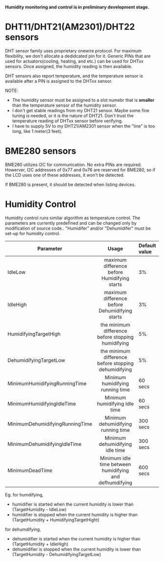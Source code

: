 **Humidity monitoring and control is in preliminary development stage.**
# DHT11/DHT21(AM2301)/DHT22 sensors
DHT sensor family uses proprietary onewire protocol. For maximum flexibility, we don't allocate a dedidcated pin for it. 
Generic PINs that are used for actuators(cooling, heating, and etc.) can be used for DHTxx sensors.
Once assigned, the humidity reading is then available.

DHT sensors also report temperature, and the temperature sensor is available after a PIN is assigned to the DHTxx sensor.

NOTE: 
* The humidity sensor must be assigned to a slot numebr that is **smaller** than the temperature sensor of the humidity sensor. 
* I don't get stable readings from my DHT21 sensor. Maybe some fine tuning is needed, or it is the nature of DHT21. Don't trust the temperature reading of DHTxx sensor before verifying.
* I have to supply 5V to my DHT21/AM2301 sensor when the "line" is too long, like 1 meter(3 feet).

# BME280 sensors
BME280 utilizes I2C for communication. No extra PINs are required. Howerver, I2C addresses of 0x77 and 0x76 are reserved for BME280, so if the LCD uses one of these addresses, it won't be detected.

If BME280 is present, it should be detected when listing devices.


# Humidity Control
Humidity control runs similar algorithm as temperature control. The parameters are currently predefined and can be changed only by modification of source code..
"Humidifer" and/or "Dehumidifer" must be set-up for humidity control. 

| Parameter   | Usage | Default value       |
| -------------- |:-------------:| :--------------------|
| IdleLow       | maximum difference before Humidifying starts     | 3%			 |
| IdleHigh      | maximum difference before Dehumidifying starts     | 3%		 |
| HumidifyingTargetHigh       | the minimum difference before stopping humidifying     | 5%			 |
| DehumidifyingTargetLow      | the minimum difference before stopping dehumidifying   | 5%		 |
| MinimumHumidifyingRunningTime      |  Minimum humidifying running time    | 60 secs		 |
| MinimumHumidifyingIdleTime      |  Minimum humidifying Idle time    | 60 secs		 |
| MinimumDehumidifyingRunningTime      |  Minimum dehumidifying running time    | 300 secs		 |
| MinimumDehumidifyingIdleTime      |  Minimum dehumidifying idle time    | 300 secs		 |
| MinimumDeadTime      |  Minimum idle time between humidifying and defhumdifying    | 600 secs		 |


Eg. for humdifying,
* humidifier is started when the current humidity is lower than (TargetHumidity - IdleLow)
* humidifier is stopped when the current humidity is higher than (TargetHumidity + HumidifyingTargetHight)

for dehumdifying,
* dehumidifier is started when the current humidity is higher than (TargetHumidity + IdleHigh)
* dehumidifier is stopped when the current humidity is lower than (TargetHumidity - DehumidifyingTargetLow)
